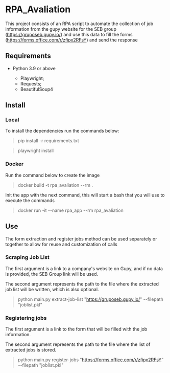 # RPA_Avaliation

This project consists of an RPA script to automate the collection of job information from the gupy website for the SEB group (https://gruposeb.gupy.io/) and use this data to fill the forms (https://forms.office.com/r/zfipx2RFsY) and send the response

## Requirements

- Python 3.9 or above

  - Playwright;
  - Requests;
  - BeautifulSoup4


## Install

### Local

To install the dependencies run the commands below:

> pip install -r requirements.txt

> playwright install

### Docker

Run the command below to create the image

>  docker build -t rpa_avaliation --rm .

Init the app with the next command, this will start a bash that you will use to execute the commands

> docker run -it --name rpa_app --rm rpa_avaliation

## Use

The form extraction and register jobs method can be used separately or together to allow for reuse and customization of calls

### Scraping Job List

The first argument is a link to a company's website on Gupy, and if no data is provided, the SEB Group link will be used. 

The second argument represents the path to the file where the extracted job list will be written, which is also optional.

> python main.py extract-job-list "https://gruposeb.gupy.io/"  --filepath "joblist.pkl"

### Registering jobs

The first argument is a link to the form that will be filled with the job information. 

The second argument represents the path to the file where the list of extracted jobs is stored.

> python main.py register-jobs "https://forms.office.com/r/zfipx2RFsY" --filepath "joblist.pkl"
